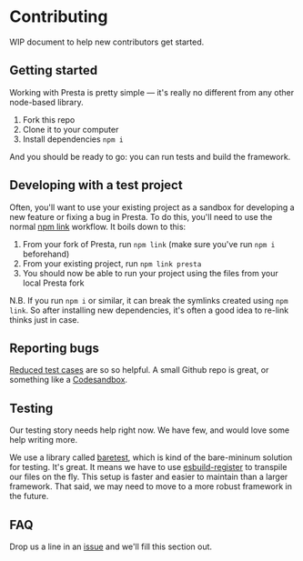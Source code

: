 # Contributing

WIP document to help new contributors get started.

## Getting started

Working with Presta is pretty simple — it's really no different from any other node-based library.

1. Fork this repo
2. Clone it to your computer
3. Install dependencies `npm i`

And you should be ready to go: you can run tests and build the framework.

## Developing with a test project

Often, you'll want to use your existing project as a sandbox for developing a new feature or fixing a bug in Presta. To do this, you'll need to use the normal [npm link](https://docs.npmjs.com/cli/v6/commands/npm-link) workflow. It boils down to this:

1. From your fork of Presta, run `npm link` (make sure you've run `npm i` beforehand)
2. From your existing project, run `npm link presta`
3. You should now be able to run your project using the files from your local Presta fork

N.B. If you run `npm i` or similar, it can break the symlinks created using `npm link`. So after installing new dependencies, it's often a good idea to re-link thinks just in case.

## Reporting bugs

[Reduced test cases](https://css-tricks.com/reduced-test-cases/) are so so helpful. A small Github repo is great, or something like a [Codesandbox](https://codesandbox.io/dashboard).

## Testing

Our testing story needs help right now. We have few, and would love some help writing more.

We use a library called [baretest](https://github.com/volument/baretest), which is kind of the bare-mininum solution for testing. It's great. It means we have to use [esbuild-register](https://github.com/egoist/esbuild-register) to transpile our files on the fly. This setup is faster and easier to maintain than a larger framework. That said, we may need to move to a more robust framework in the future.

## FAQ

Drop us a line in an [issue](https://github.com/sure-thing/presta/issues) and we'll fill this section out. 

